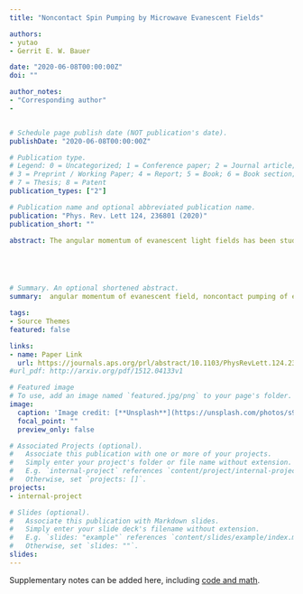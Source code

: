 ```yaml
---
title: "Noncontact Spin Pumping by Microwave Evanescent Fields"

authors:
- yutao
- Gerrit E. W. Bauer

date: "2020-06-08T00:00:00Z"
doi: ""

author_notes:
- "Corresponding author"
-


# Schedule page publish date (NOT publication's date).
publishDate: "2020-06-08T00:00:00Z"

# Publication type.
# Legend: 0 = Uncategorized; 1 = Conference paper; 2 = Journal article;
# 3 = Preprint / Working Paper; 4 = Report; 5 = Book; 6 = Book section;
# 7 = Thesis; 8 = Patent
publication_types: ["2"]

# Publication name and optional abbreviated publication name.
publication: "Phys. Rev. Lett 124, 236801 (2020)"
publication_short: ""

abstract: The angular momentum of evanescent light fields has been studied in nano-optics and plasmonics but not in the microwave regime. Here we predict noncontact pumping of electron spin currents in conductors by the evanescent stray fields of excited magnetic nanostructures. The coherent transfer of the photon to the electron spin is proportional to the g factor, which is large in narrow gap semiconductors and surface states of topological insulators. The spin pumping current is chiral when the spin susceptibility displays singularities that indicate collective states. However, 1D systems with linear dispersion at the Fermi energy, such as metallic carbon nanotubes, are an exception since spin pumping is chiral even without interactions.





# Summary. An optional shortened abstract.
summary:  angular momentum of evanescent field, noncontact pumping of electron spin, evanescent stray fields.

tags:
- Source Themes
featured: false

links:
- name: Paper Link
  url: https://journals.aps.org/prl/abstract/10.1103/PhysRevLett.124.236801
#url_pdf: http://arxiv.org/pdf/1512.04133v1

# Featured image
# To use, add an image named `featured.jpg/png` to your page's folder. 
image:
  caption: 'Image credit: [**Unsplash**](https://unsplash.com/photos/s9CC2SKySJM)'
  focal_point: ""
  preview_only: false

# Associated Projects (optional).
#   Associate this publication with one or more of your projects.
#   Simply enter your project's folder or file name without extension.
#   E.g. `internal-project` references `content/project/internal-project/index.md`.
#   Otherwise, set `projects: []`.
projects:
- internal-project

# Slides (optional).
#   Associate this publication with Markdown slides.
#   Simply enter your slide deck's filename without extension.
#   E.g. `slides: "example"` references `content/slides/example/index.md`.
#   Otherwise, set `slides: ""`.
slides:
---
```


Supplementary notes can be added here, including [code and math](https://sourcethemes.com/academic/docs/writing-markdown-latex/).

